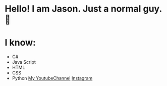 # Hello! I am Jason. Just a normal guy. 👀

# I know:
 - C# 
 - Java Script
 - HTML 
 - CSS 
 - Python
[My YoutubeChannel](https://www.youtube.com/channel/UCZHtyPpAKaesRH9CLfKwVEw)
[Instagram](https://www.instagram.com/antoni.wojcieszyk/)
